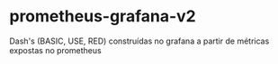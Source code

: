 # prometheus-grafana-v2
Dash's (BASIC, USE, RED) construídas no grafana a partir de métricas expostas no prometheus
